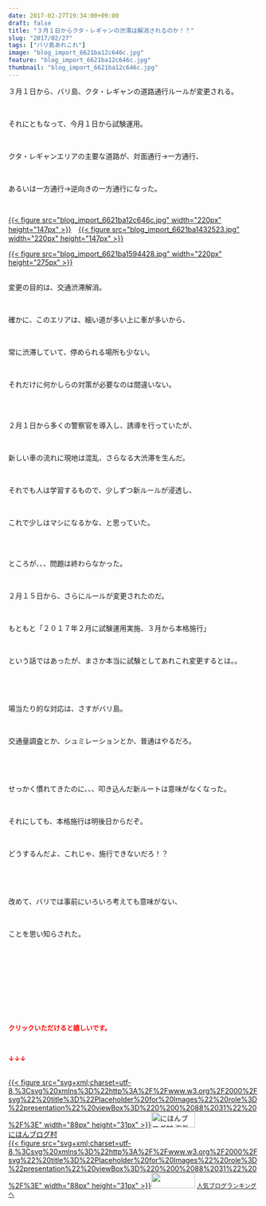 ```yaml
---
date: 2017-02-27T19:34:00+09:00
draft: false
title: "３月１日からクタ・レギャンの渋滞は解消されるのか！？"
slug: "2017/02/27"
tags: ["バリ島あれこれ"]
image: "blog_import_6621ba12c646c.jpg"
feature: "blog_import_6621ba12c646c.jpg"
thumbnail: "blog_import_6621ba12c646c.jpg"
---
```

<p>３月１日から、バリ島、クタ・レギャンの道路通行ルールが変更される。</p><p> </p><p>それにともなって、今月１日から試験運用。</p><p> </p><p>クタ・レギャンエリアの主要な道路が、対面通行→一方通行、</p><p> </p><p>あるいは一方通行→逆向きの一方通行になった。</p><p> </p><p><a href="blog_import_6621ba12c646c.jpg">{{< figure src="blog_import_6621ba12c646c.jpg" width="220px" height="147px" >}}</a>　<a href="blog_import_6621ba1432523.jpg">{{< figure src="blog_import_6621ba1432523.jpg" width="220px" height="147px" >}}</a></p><p><a href="blog_import_6621ba1594428.jpg">{{< figure src="blog_import_6621ba1594428.jpg" width="220px" height="275px" >}}</a></p><p><br/>変更の目的は、交通渋滞解消。</p><p> </p><p>確かに、このエリアは、細い道が多い上に車が多いから、</p><p> </p><p>常に渋滞していて、停められる場所も少ない。</p><p> </p><p>それだけに何かしらの対策が必要なのは間違いない。</p><p> </p><p><br/>２月１日から多くの警察官を導入し、誘導を行っていたが、</p><p> </p><p>新しい車の流れに現地は混乱、さらなる大渋滞を生んだ。</p><p> </p><p>それでも人は学習するもので、少しずつ新ルールが浸透し、</p><p> </p><p>これで少しはマシになるかな、と思っていた。</p><p> </p><p><br/>ところが、、、問題は終わらなかった。</p><p> </p><p>２月１５日から、さらにルールが変更されたのだ。</p><p> </p><p>もともと「２０１７年２月に試験運用実施、３月から本格施行」</p><p> </p><p>という話ではあったが、まさか本当に試験としてあれこれ変更するとは。。</p><p> </p><p> </p><p>場当たり的な対応は、さすがバリ島。</p><p> </p><p>交通量調査とか、シュミレーションとか、普通はやるだろ。</p><p> </p><p> </p><p>せっかく慣れてきたのに、、、叩き込んだ新ルートは意味がなくなった。</p><p> </p><p>それにしても、本格施行は明後日からだぞ。</p><p> </p><p>どうするんだよ、これじゃ、施行できないだろ！？</p><p> </p><p> </p><p>改めて、バリでは事前にいろいろ考えても意味がない、</p><p> </p><p>ことを思い知らされた。</p><p> </p><p> </p><p> </p><p> </p><p> </p><p><font color="#ff0000" size="2"><strong>クリックいただけると嬉しいです。</strong></font></p><p></p><p> </p><p><font color="#ff0000" size="2"><strong>↓↓↓</strong></font></p><p><br/><a href="ranking.html?p_cid=01260127" target="_blank">{{< figure src="svg+xml;charset=utf-8,%3Csvg%20xmlns%3D%22http%3A%2F%2Fwww.w3.org%2F2000%2Fsvg%22%20title%3D%22Placeholder%20for%20Images%22%20role%3D%22presentation%22%20viewBox%3D%220%200%2088%2031%22%20%2F%3E" width="88px" height="31px" >}}<noscript><img alt="にほんブログ村 海外生活ブログ バリ島情報へ" border="0" height="31" src="https://img-proxy.blog-video.jp/images?url=http%3A%2F%2Foverseas.blogmura.com%2Fbali%2Fimg%2Fbali88_31.gif" width="88"></noscript></a><br/><a href="ranking.html?p_cid=01260127" target="_blank">にほんブログ村</a><br/><a href="link.php?1804582" title="人気ブログランキングへ">{{< figure src="svg+xml;charset=utf-8,%3Csvg%20xmlns%3D%22http%3A%2F%2Fwww.w3.org%2F2000%2Fsvg%22%20title%3D%22Placeholder%20for%20Images%22%20role%3D%22presentation%22%20viewBox%3D%220%200%2088%2031%22%20%2F%3E" width="88px" height="31px" >}}<noscript><img border="0" height="31" src="https://blog.with2.net/img/banner/banner_22.gif" width="88"></noscript></a> <a href="link.php?1804582" style="font-size: 12px;">人気ブログランキングへ</a></p>


